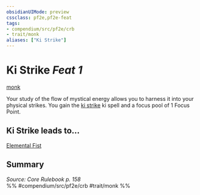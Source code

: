 ```yaml
---
obsidianUIMode: preview
cssclass: pf2e,pf2e-feat
tags:
- compendium/src/pf2e/crb
- trait/monk
aliases: ["Ki Strike"]
---
```

# Ki Strike  *Feat 1*  
[monk](rules/traits/monk.md "Monk Class Trait")  


Your study of the flow of mystical energy allows you to harness it into your physical strikes. You gain the [ki strike](compendium/spells/ki-strike.md) ki spell and a focus pool of 1 Focus Point.

## Ki Strike leads to...

[Elemental Fist](compendium/feats/elemental-fist.md)

## Summary

*Source: Core Rulebook p. 158*  
%% #compendium/src/pf2e/crb #trait/monk %%